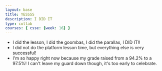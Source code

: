 ```yaml
---
layout: base
title: YESSSS
description: I DID IT
type: collab
courses: { csse: {week: 16} }
---
```


- I did the lesson, I did the goombas, I did the parallax, I DID IT!!
- I did not do the platform lesson time, but everything else is very successful!
- I'm so happy right now because my grade raised from a 94.2% to a 97.5%! I can't leave my guard down though, it's too early to celebrate.